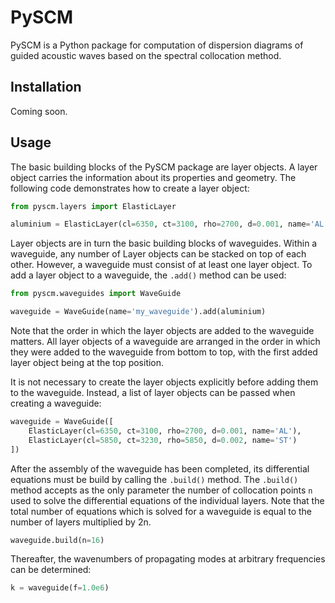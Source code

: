 # PySCM

PySCM is a Python package for computation of dispersion 
diagrams of guided acoustic waves based on the spectral 
collocation method.

## Installation

Coming soon.

## Usage

The basic building blocks of the PySCM package are layer 
objects. A layer object carries the information about its 
properties and geometry. The following code demonstrates 
how to create a layer object:

```python
from pyscm.layers import ElasticLayer

aluminium = ElasticLayer(cl=6350, ct=3100, rho=2700, d=0.001, name='AL')
```

Layer objects are in turn the basic building blocks of 
waveguides. Within a waveguide, any number of Layer 
objects can be stacked on top of each other. However, 
a waveguide must consist of at least one layer object. 
To add a layer object to a waveguide, the `.add()` 
method can be used:

```python
from pyscm.waveguides import WaveGuide

waveguide = WaveGuide(name='my_waveguide').add(aluminium)
```

Note that the order in which the layer objects are 
added to the waveguide matters. All layer objects of 
a waveguide are arranged in the order in which they 
were added to the waveguide from bottom to top, with 
the first added layer object being at the top position.

It is not necessary to create the layer objects 
explicitly before adding them to the waveguide. Instead, 
a list of layer objects can be passed when creating a 
waveguide:

```python
waveguide = WaveGuide([
    ElasticLayer(cl=6350, ct=3100, rho=2700, d=0.001, name='AL'),
    ElasticLayer(cl=5850, ct=3230, rho=5850, d=0.002, name='ST')
])
```

After the assembly of the waveguide has been completed, 
its differential equations must be build by calling the 
`.build()` method. The `.build()` method accepts as the 
only parameter the number of collocation points `n` used 
to solve the differential equations of the individual 
layers. Note that the total number of equations which 
is solved for a waveguide is equal to the number of 
layers multiplied by 2n.

```python
waveguide.build(n=16)
```

Thereafter, the wavenumbers of propagating modes at 
arbitrary frequencies can be determined:

```python
k = waveguide(f=1.0e6)
```